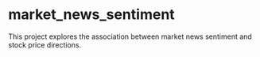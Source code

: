 # market_news_sentiment

This project explores the association between market news sentiment and stock price directions.